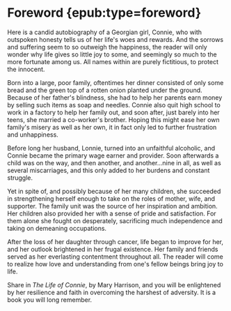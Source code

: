# Foreword {epub:type=foreword}

Here is a candid autobiography of a Georgian girl, Connie,
who with outspoken honesty tells us of her life's woes and rewards.
And the sorrows and suffering seem to so outweigh the happiness,
the reader will only wonder why life gives so little joy to some,
and seemingly so much to the more fortunate among us.
All names within are purely fictitious, to protect the innocent.

Born into a large, poor family,
oftentimes her dinner consisted of only some bread
and the green top of a rotten onion planted under the ground.
Because of her father's blindness, she had to help her parents earn money
by selling such items as soap and needles.
Connie also quit high school to work in a factory to help her family out,
and soon after, just barely into her teens, she married a co-worker's brother.
Hoping this might ease her own family's misery as well as her own,
it in fact only led to further frustration and unhappiness.

Before long her husband, Lonnie, turned into an unfaithful alcoholic,
and Connie became the primary wage earner and provider.
Soon afterwards a child was on the way, and then another,
and another...nine in all, as well as several miscarriages,
and this only added to her burdens and constant struggle.

Yet in spite of, and possibly because of her many children,
she succeeded in strengthening herself enough to take on the roles of mother,
wife, and supporter.
The family unit was the source of her inspiration and ambition.
Her children also provided her with a sense of pride and satisfaction.
For them alone she fought on desperately,
sacrificing much independence and taking on demeaning occupations.

After the loss of her daughter through cancer, life began to improve for her,
and her outlook brightened in her frugal existence.
Her family and friends served as her everlasting contentment throughout all.
The reader will come to realize how love and understanding
from one's fellow beings bring joy to life.

Share in *The Life of Connie*, by Mary Harrison, and you will be enlightened
by her resilience and faith in overcoming the harshest of adversity.
It is a book you will long remember.
